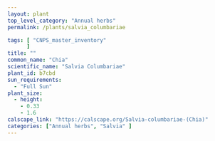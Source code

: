 ```yaml
---
layout: plant                                                              
top_level_category: "Annual herbs"
permalink: /plants/salvia_columbariae

tags: [ "CNPS_master_inventory"
      ]
title: ""
common_name: "Chia"
scientific_name: "Salvia Columbariae"
plant_id: b7cbd
sun_requirements:
  - "Full Sun"
plant_size:
  - height: 
    - 0.33
    - 1.6
calscape_link: "https://calscape.org/Salvia-columbariae-(Chia)"
categories: ["Annual herbs", "Salvia" ]
---
```



